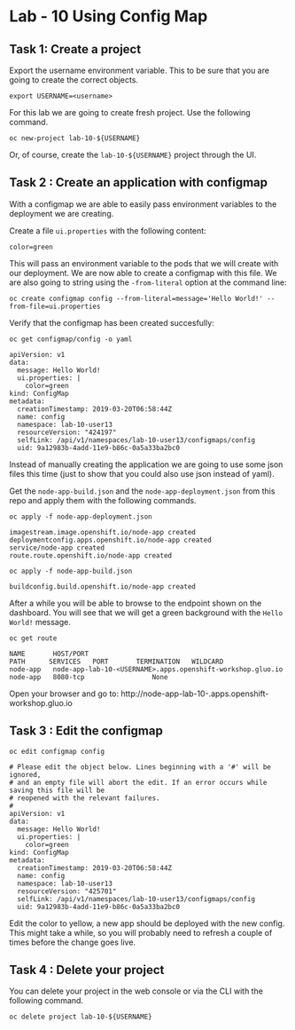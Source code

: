 # Lab - 10 Using Config Map

## Task 1: Create a project

Export the username environment variable. This to be sure that you are going to
create the correct objects.

```
export USERNAME=<username>
```

For this lab we are going to create fresh project. Use the following command.

```
oc new-project lab-10-${USERNAME}
```

Or, of course, create the `lab-10-${USERNAME}` project through the UI.

## Task 2 : Create an application with configmap

With a configmap we are able to easily pass environment variables to the 
deployment we are creating.

Create a file `ui.properties` with the following content:

```
color=green
```

This will pass an environment variable to the pods that we will create with our
deployment. We are now able to create a configmap with this file. We are also
going to string using the `-from-literal` option at the command line:

```
oc create configmap config --from-literal=message='Hello World!' --from-file=ui.properties
```

Verify that the configmap has been created succesfully:

```
oc get configmap/config -o yaml

apiVersion: v1
data:
  message: Hello World!
  ui.properties: |
    color=green
kind: ConfigMap
metadata:
  creationTimestamp: 2019-03-20T06:58:44Z
  name: config
  namespace: lab-10-user13
  resourceVersion: "424197"
  selfLink: /api/v1/namespaces/lab-10-user13/configmaps/config
  uid: 9a12983b-4add-11e9-b86c-0a5a33ba2bc0
```

Instead of manually creating the application we are going to use some json files 
this time (just to show that you could also use json instead of yaml).

Get the `node-app-build.json` and the `node-app-deployment.json` from this repo
and apply them with the following commands.

```
oc apply -f node-app-deployment.json

imagestream.image.openshift.io/node-app created
deploymentconfig.apps.openshift.io/node-app created
service/node-app created
route.route.openshift.io/node-app created
```

```
oc apply -f node-app-build.json

buildconfig.build.openshift.io/node-app created
```

After a while you will be able to browse to the endpoint shown on the dashboard.
You will see that we will get a green background with the `Hello World!` 
message.

```
oc get route

NAME       HOST/PORT                                                PATH      SERVICES   PORT       TERMINATION   WILDCARD
node-app   node-app-lab-10-<USERNAME>.apps.openshift-workshop.gluo.io         node-app   8080-tcp                 None
```

Open your browser and go to: http://node-app-lab-10-<USERNAME>.apps.openshift-workshop.gluo.io

## Task 3 : Edit the configmap

```
oc edit configmap config

# Please edit the object below. Lines beginning with a '#' will be ignored,
# and an empty file will abort the edit. If an error occurs while saving this file will be
# reopened with the relevant failures.
#
apiVersion: v1
data:
  message: Hello World!
  ui.properties: |
    color=green
kind: ConfigMap
metadata:
  creationTimestamp: 2019-03-20T06:58:44Z
  name: config
  namespace: lab-10-user13
  resourceVersion: "425701"
  selfLink: /api/v1/namespaces/lab-10-user13/configmaps/config
  uid: 9a12983b-4add-11e9-b86c-0a5a33ba2bc0
```

Edit the color to yellow, a new app should be deployed with the new config. This 
might take a while, so you will probably need to refresh a couple of times 
before the change goes live. 

## Task 4 : Delete your project

You can delete your project in the web console or via the CLI with the following
command.

```
oc delete project lab-10-${USERNAME}
```